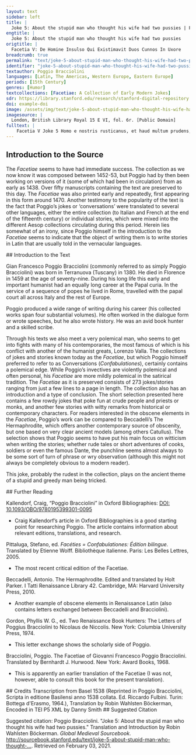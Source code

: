 ```yaml
---
layout: text
sidebar: left
title: |
  Joke 5: About the stupid man who thought his wife had two pussies | Facetia V: De Homine Insulso Qui Existimavit Duos Cunnos In Uxore
engtitle: |
  Joke 5: About the stupid man who thought his wife had two pussies
origtitle: |
  Facetia V: De Homine Insulso Qui Existimavit Duos Cunnos In Uxore
breadcrumb: true
permalink: "text/joke-5-about-stupid-man-who-thought-his-wife-had-two-pussies"
identifier: "joke-5-about-stupid-man-who-thought-his-wife-had-two-pussies"
textauthor: Poggio Bracciolini
languages: [Latin, The Americas, Western Europe, Eastern Europe]
periods: [15th Century]
genres: [Humor]
textcollections: [Facetiae: A Collection of Early Modern Jokes]
sdr: https://library.stanford.edu/research/stanford-digital-repository 
doi: example-doi 
image: /assets/img/text/joke-5-about-stupid-man-who-thought-his-wife-had-two-pussies.jpg
imagesource: |
  London, British Library Royal 15 E VI, fol. 6r. [Public Domain]
fulltext: |
    Facetia V Joke 5 Homo e nostris rusticanus, et haud multum prudens, certe in coitu mulierum rudis, sumpta uxore, There was a man from our part of the country who had taken a wife. He was a bumpkin, not very sensible and surely very ignorant when it came to sleeping with women. cum illa aliquando in lecto renes versus (uerso) virum volvens, nates in eius gremio posuisset, erecto telo uxorem casu cognovit. One night when they were in bed, she turned her back to him placing her buttocks in his lap and he got to know his wife by chance with his spear raised. Admiratusque postmodum et rogans mulierem, an duos cunnos haberet, cum illa annuisset: Afterwards he was amazed and asked the woman whether she had two pussies and when she confirmed this he said: 'Ho, ho,' inquit, 'mihi unus (unus mihi) satis est, alter vero superfluus.' “ha-ha, one is enough for me, the other one is superfluous!” Tum callida uxor, quae a Sacerdote parochiano diligebatur: The sly wife, who was loved by a parish priest, then said: 'Possumus,' inquit, 'ex hoc (+altero) eleemosynam facere; demus eum Ecclesiae et Sacerdoti nostro, cui haec res erit gratissima, et tibi nihil oberit, cum unus sufficiat tibi.' “In that case we can make alms of it and give it to the church and our priest, for whom this would be very pleasing; and this would cause you no grief, since one is enough for you.” Assentit vir uxori, et in gratiam sacerdotis, et ut se onere superfluo levaret. The man agreed, both to gain the priest’s favour and to rid himself of a superfluous burden. Igitur, eo vocato ad cenam, causaque exposita, cum sumpto cibo lectum unum tres ingrederentur, So, the priest was invited for dinner, the reason was disclosed and after they had eaten all three of them went to bed. ita ut mulier media esset, vir anteriori parte, posteriori alter ex dono uteretur, They lay so that the woman was in the middle and the husband made use of the front part, while the other was given use of the rear part as a gift. Sacerdos famelicus concupitique cibi avidus, prior aggreditur aciem sibi commissam: The priest, who was starved and greedy for this longed-for food, was first to approach the battle array entrusted to him. qua in re uxor quoque submurmurans strepitum quemdam edebat. Because of this the wife was moaning and made a little noise. Tunc vir timens ne partes suas aggrederetur: The man feared that the priest was approaching his domains and said: 'Serva,' inquit, 'amice, inter nos conventa, et tua portione utere, meam intactam relinquens.' ”Friend, stick to the agreement we made and make use only of your portion, leave mine alone!” Huic Sacerdos: 'Det mihi gratiam Deus,' inquit, 'nam tua parvi facio (facton ut vid.), ut bonis tantum Ecclesiae uti possim.' The priest replied: “God give me mercy, for I do not value your part much, as long as I can use the property of the church.” His verbis acquiescens stultus ille, quod Ecclesiae concesserat, libere uti iussit. The stupid man was satisfied with this and insisted that the priest freely use that which he had granted to the church. 
---
```

## Introduction to the Source 
<p>The <em>Facetiae</em> seems to have had immediate success. The collection as we now know it was composed between 1452-53, but Poggio had by then been working on versions of it (some of which had been in circulation) from as early as 1438. Over fifty manuscripts containing the text are preserved to this day. The <em>Facetiae</em> was also printed early and repeatedly, first appearing in this form around 1470. Another testimony to the popularity of the text is the fact that Poggio’s jokes or ‘conversations’ were translated to several other languages, either the entire collection (to Italian and French at the end of the fifteenth century) or individual stories, which were mixed into the different Aesop collections circulating during this period. Herein lies somewhat of an irony, since Poggio himself in the introduction to the <em>Facetiae</em> seems to indicate that the object of writing them is to write stories in Latin that are usually told in the vernacular languages.</p>
## Introduction to the Text 
<p>Gian Francesco Poggio Bracciolini (commonly referred to as simply Poggio Bracciolini) was born in Terranuova (Tuscany) in 1380. He died in Florence in 1459 at the age of seventy-nine. During his long life this early and important humanist had an equally long career at the Papal curia. In the service of a sequence of popes he lived in Rome, travelled with the papal court all across Italy and the rest of Europe.</p> <p>Poggio produced a wide range of writing during his career (his collected works span four substantial volumes). He often worked in the dialogue form or wrote speeches, but he also wrote history. He was an avid book hunter and a skilled scribe.</p> <p>Through his texts we also meet a very polemical man, who seems to get into fights with many of his contemporaries, the most famous of which is his conflict with another of the humanist greats, Lorenzo Valla. The collections of jokes and stories known today as the <em>Facetiae</em>, but which Poggio himself preferred to refer to as Conversations (<em>Confabulationes</em>), certainly contains a polemical edge. While Poggio’s invectives are violently polemical and often personal, his <em>Facetiae</em> are more mildly polemical in the satirical tradition. The <em>Facetiae</em> as it is preserved consists of 273 jokes/stories ranging from just a few lines to a page in length. The collection also has an introduction and a type of conclusion. The short selection presented here contains a few rowdy jokes that poke fun at crude people and priests or monks, and another few stories with witty remarks from historical or contemporary characters. For readers interested in the obscene elements in the <em>Facetiae</em>, Poggio’s work can be compared to Beccadelli’s The Hermaphrodite, which offers another contemporary source of obscenity, but one based on very clear ancient models (among others Catullus). The selection shows that Poggio seems to have put his main focus on witticism when writing the stories; whether rude tales or short adventures of cooks, soldiers or even the famous Dante, the punchline seems almost always to be some sort of turn of phrase or wry observation (although this might not always be completely obvious to a modern reader).</p> <p>This joke, probably the rudest in the collection, plays on the ancient theme of a stupid and greedy man being tricked.</p>
## Further Reading 
<p>Kallendorf, Craig, “Poggio Bracciolini” in Oxford Bibliographies: <a href="https://www.oxfordbibliographies.com/view/document/obo-9780195399301/obo-9780195399301-0095.xml">DOI: 10.1093/OBO/9780195399301-0095</a></p> <ul> <li>Craig Kallendorf’s article in Oxford Bibliographies is a good starting point for researching Poggio. The article contains information about relevant editions, translations, and research.</li> </ul> <p>Pittaluga, Stefano, ed. <em>Facéties = Confabulationes: Édition bilingue.</em> Translated by Etienne Wolff. Bibliothèque italienne. Paris: Les Belles Lettres, 2005.</p> <ul> <li>The most recent critical edition of the Facetiae.</li> </ul> <p>Beccadelli, Antonio. The Hermaphrodite. Edited and translated by Holt Parker. I Tatti Renaissance Library 42. Cambridge, MA: Harvard University Press, 2010.</p> <ul> <li>Another example of obscene elements in Renaissance Latin (also contains letters exchanged between Beccadelli and Bracciolini).</li> </ul> <p>Gordon, Phyllis W. G., ed. Two Renaissance Book Hunters: The Letters of Poggius Bracciolini to Nicolaus de Niccolis. New York: Columbia University Press, 1974.</p> <ul> <li>This letter exchange shows the scholarly side of Poggio.</li> </ul> <p>Bracciolini, Poggio. The Facetiae of Giovanni Francesco Poggio Bracciolini. Translated by Bernhardt J. Hurwood. New York: Award Books, 1968.</p> <ul> <li>This is apparently an earlier translation of the Facetiae (I was not, however, able to consult this book for the present translation).</li> </ul>
## Credits
Transcription from Basel 1538 (Reprinted in Poggio Bracciolini, Scripta in editione Basilensi anno 1538 collata. Ed. Riccardo Fulbini. Turin: Bottega d'Erasmo, 1964.), 
Translation by Robin Wahlsten Böckerman, 
Encoded in TEI P5 XML by Danny Smith
## Suggested Citation
<p>Suggested citation: Poggio Bracciolini.  "Joke 5: About the stupid man who thought his wife had two pussies." Translation and Introduction by Robin Wahlsten Böckerman. <em>Global Medieval Sourcebook</em>. <a href="http://sourcebook.stanford.edu/text/joke-5-about-stupid-man-who-thought-his-wife-had-two-pussies">http://sourcebook.stanford.edu/text/joke-5-about-stupid-man-who-thought-...</a>. Retrieved on February 03, 2021.</p>